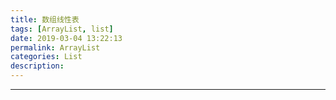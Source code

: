 ```yaml
---
title: 数组线性表
tags: [ArrayList, list]
date: 2019-03-04 13:22:13
permalink: ArrayList
categories: List
description:
---
```

<p class="description"></p>


<!-- more -->



<hr />